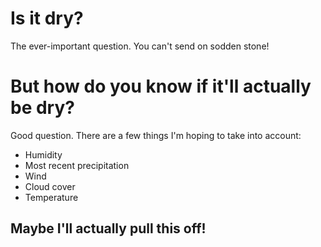 # Is it dry?
The ever-important question. You can't send on sodden stone!


# But how do you know if it'll actually be dry?
Good question. There are a few things I'm hoping to take into account:
  - Humidity
  - Most recent precipitation
  - Wind
  - Cloud cover
  - Temperature


## Maybe I'll actually pull this off! 

